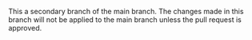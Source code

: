 This a secondary branch of the main branch. The changes made in this branch will not be applied to the main branch unless the pull request is approved.
